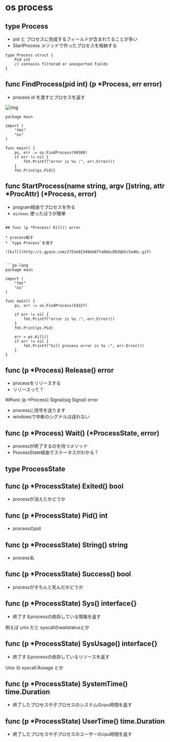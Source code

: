# os process

## type Process

* pid と プロセスに完成するフィールドが含まれてることが多い
* StartProcess メソッドで作ったプロセスを格納する

```go-lang
type Process struct {
    Pid int
    // contains filtered or unexported fields
}
```

## func FindProcess(pid int) (p *Process, err error)

* process id を渡すとプロセスを返す

![img](http://i.gyazo.com/350d201e5edb5a93a33274f895bdcff7.png)

```go-lang
package main

import (
	"fmt"
	"os"
)

func main() {
	ps, err := os.FindProcess(99360)
	if err != nil {
		fmt.Printf("error is %s :", err.Error())
	}
	fmt.Print(ps.Pid)}

```


## func StartProcess(name string, argv []string, attr *ProcAttr) (*Process, error)

* program経由でプロセスを作る
* `os/exec` 使ったほうが簡単


```

## func (p *Process) Kill() error

* process殺す
* `type Process`を渡す

![kill](http://i.gyazo.com/2753e92349e687fa0bbc892bb5c3a46c.gif)


```go-lang
package main

import (
	"fmt"
	"os"
)

func main() {
	ps, err := os.FindProcess(54327)

	if err != nil {
		fmt.Printf("error is %s :", err.Error())
	}
	fmt.Print(ps.Pid)

	err = ps.Kill()
	if err != nil {
		fmt.Printf("kill process error is %s :", err.Error())
	}
}
```

## func (p *Process) Release() error

* processをリリースする
* リリースって？


##func (p *Process) Signal(sig Signal) error

* processに信号を送ります
* windowsで中断のシグナルは送れない

## func (p *Process) Wait() (*ProcessState, error)

* processが終了するのを待つメソッド
* ProcessState経由でステータスがわかる？


## type ProcessState

## func (p *ProcessState) Exited() bool

* processが消えたかどうか

## func (p *ProcessState) Pid() int

* processのpid

## func (p *ProcessState) String() string

* process名

## func (p *ProcessState) Success() bool

* processがきちんと死んだかどうか

## func (p *ProcessState) Sys() interface{}

* 終了するprocessの依存している情報を返す

例えば unix だと syscallのwaitstatusとか

## func (p *ProcessState) SysUsage() interface{}

* 終了するprocessの依存しているリソースを返す

Unix の syscall.Rusage とか

## func (p *ProcessState) SystemTime() time.Duration

* 終了したプロセスや子プロセスのシステムのcpu時間を返す


## func (p *ProcessState) UserTime() time.Duration

* 終了したプロセスや子プロセスのユーザーのcpu時間を返す
